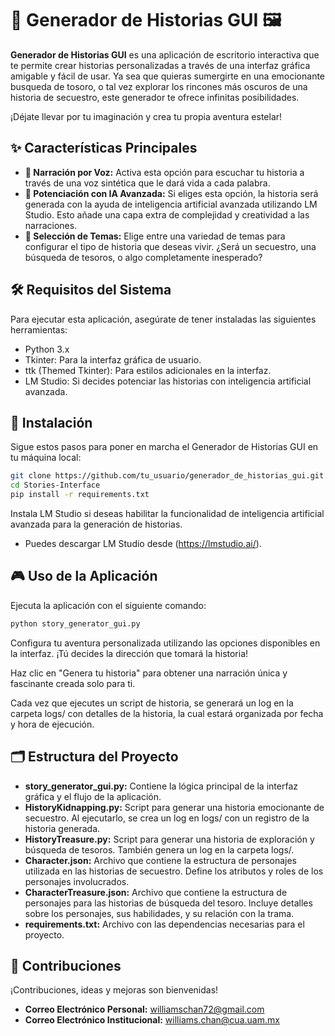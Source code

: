 #  🚀 Generador de Historias GUI 🖼️
**Generador de Historias GUI** es una aplicación de escritorio interactiva que te permite crear historias personalizadas a través de una interfaz gráfica amigable y fácil de usar. Ya sea que quieras sumergirte en una emocionante busqueda de tosoro, o tal vez explorar los rincones más oscuros de una historia de secuestro, este generador te ofrece infinitas posibilidades.

¡Déjate llevar por tu imaginación y crea tu propia aventura estelar!

## ✨ Características Principales

- **📢 Narración por Voz:** Activa esta opción para escuchar tu historia a través de una voz sintética que le dará vida a cada palabra.
- **🧠 Potenciación con IA Avanzada:** Si eliges esta opción, la historia será generada con la ayuda de inteligencia artificial avanzada utilizando LM Studio. Esto añade una capa extra de complejidad y creatividad a las narraciones.
- **🎨 Selección de Temas:** Elige entre una variedad de temas para configurar el tipo de historia que deseas vivir. ¿Será un secuestro, una búsqueda de tesoros, o algo completamente inesperado?

## 🛠️ Requisitos del Sistema

Para ejecutar esta aplicación, asegúrate de tener instaladas las siguientes herramientas:
- Python 3.x
- Tkinter: Para la interfaz gráfica de usuario.
- ttk (Themed Tkinter): Para estilos adicionales en la interfaz.
- LM Studio: Si decides potenciar las historias con inteligencia artificial avanzada.

## 🚀 Instalación
Sigue estos pasos para poner en marcha el Generador de Historias GUI en tu máquina local:
```bash
git clone https://github.com/tu_usuario/generador_de_historias_gui.git
cd Stories-Interface
pip install -r requirements.txt

```
Instala LM Studio si deseas habilitar la funcionalidad de inteligencia artificial avanzada para la generación de historias.
- Puedes descargar LM Studio desde (https://lmstudio.ai/).

## 🎮 Uso de la Aplicación

Ejecuta la aplicación con el siguiente comando:
```bash
python story_generator_gui.py
```
Configura tu aventura personalizada utilizando las opciones disponibles en la interfaz. ¡Tú decides la dirección que tomará la historia!

Haz clic en "Genera tu historia" para obtener una narración única y fascinante creada solo para ti.

Cada vez que ejecutes un script de historia, se generará un log en la carpeta logs/ con detalles de la historia, la cual estará organizada por fecha y hora de ejecución.

## 🗂️ Estructura del Proyecto

- **story_generator_gui.py:** Contiene la lógica principal de la interfaz gráfica y el flujo de la aplicación.
- **HistoryKidnapping.py:** Script para generar una historia emocionante de secuestro. Al ejecutarlo, se crea un log en logs/ con un registro de la historia generada.
- **HistoryTreasure.py:** Script para generar una historia de exploración y búsqueda de tesoros. También genera un log en la carpeta logs/.
- **Character.json:** Archivo que contiene la estructura de personajes utilizada en las historias de secuestro. Define los atributos y roles de los personajes involucrados.
- **CharacterTreasure.json:** Archivo que contiene la estructura de personajes para las historias de búsqueda del tesoro. Incluye detalles sobre los personajes, sus habilidades, y su relación con la trama.
- **requirements.txt:** Archivo con las dependencias necesarias para el proyecto.

## 🤝 Contribuciones
¡Contribuciones, ideas y mejoras son bienvenidas!
- **Correo Electrónico Personal:** [williamschan72@gmail.com](mailto:williamschan72@gmail.com)
- **Correo Electrónico Institucional:** [williams.chan@cua.uam.mx](mailto:williams.chan@cua.uam.mx)
